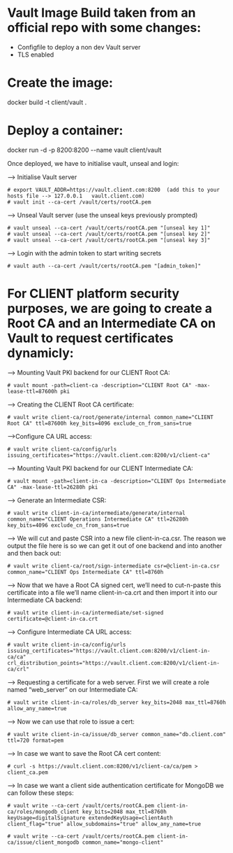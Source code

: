 # Vault Image Build taken from an official repo with some changes:

* Configfile to deploy a non dev Vault server
* TLS enabled

# Create the image:
docker build -t client/vault .

# Deploy a container:
docker run -d -p 8200:8200 --name vault client/vault

Once deployed, we have to initialise vault, unseal and login:

--> Initialise Vault server 

	# export VAULT_ADDR=https://vault.client.com:8200  (add this to your hosts file --> 127.0.0.1   vault.client.com)
	# vault init --ca-cert /vault/certs/rootCA.pem

--> Unseal Vault server (use the unseal keys previously prompted)

	# vault unseal --ca-cert /vault/certs/rootCA.pem "[unseal key 1]"
	# vault unseal --ca-cert /vault/certs/rootCA.pem "[unseal key 2]"
	# vault unseal --ca-cert /vault/certs/rootCA.pem "[unseal key 3]"

--> Login with the admin token to start writing secrets

	# vault auth --ca-cert /vault/certs/rootCA.pem "[admin_token]"

# For CLIENT platform security purposes, we are going to create a Root CA and an Intermediate CA on Vault to request certificates dynamicly:

--> Mounting Vault PKI backend for our CLIENT Root CA:

	# vault mount -path=client-ca -description="CLIENT Root CA" -max-lease-ttl=87600h pki

--> Creating the CLIENT Root CA certificate:

	# vault write client-ca/root/generate/internal common_name="CLIENT Root CA" ttl=87600h key_bits=4096 exclude_cn_from_sans=true

-->Configure CA URL access:

	# vault write client-ca/config/urls issuing_certificates="https://vault.client.com:8200/v1/client-ca"

--> Mounting Vault PKI backend for our CLIENT Intermediate CA:

	# vault mount -path=client-in-ca -description="CLIENT Ops Intermediate CA" -max-lease-ttl=26280h pki

--> Generate an Intermediate CSR:

	# vault write client-in-ca/intermediate/generate/internal common_name="CLIENT Operations Intermediate CA" ttl=26280h key_bits=4096 exclude_cn_from_sans=true

--> We will cut and paste CSR into a new file client-in-ca.csr. The reason we output the file here is so we can get it out of one backend and into another and then back out:

	# vault write client-ca/root/sign-intermediate csr=@client-in-ca.csr common_name="CLIENT Ops Intermediate CA" ttl=8760h

--> Now that we have a Root CA signed cert, we’ll need to cut-n-paste this certificate into a file we’ll name client-in-ca.crt and then import it into our Intermediate CA backend:

	# vault write client-in-ca/intermediate/set-signed certificate=@client-in-ca.crt

--> Configure Intermediate CA URL access:

	# vault write client-in-ca/config/urls issuing_certificates="https://vault.client.com:8200/v1/client-in-ca/ca" crl_distribution_points="https://vault.client.com:8200/v1/client-in-ca/crl"

--> Requesting a certificate for a web server. First we will create a role named “web_server” on our Intermediate CA:

	# vault write client-in-ca/roles/db_server key_bits=2048 max_ttl=8760h allow_any_name=true

--> Now we can use that role to issue a cert:

	# vault write client-in-ca/issue/db_server common_name="db.client.com" ttl=720 format=pem

--> In case we want to save the Root CA cert content:

	# curl -s https://vault.client.com:8200/v1/client-ca/ca/pem > client_ca.pem

--> In case we want a client side authentication certificate for MongoDB we can follow these steps:

	# vault write --ca-cert /vault/certs/rootCA.pem client-in-ca/roles/mongodb_client key_bits=2048 max_ttl=8760h keyUsage=digitalSignature extendedKeyUsage=clientAuth client_flag="true" allow_subdomains="true" allow_any_name=true

	# vault write --ca-cert /vault/certs/rootCA.pem client-in-ca/issue/client_mongodb common_name="mongo-client"
